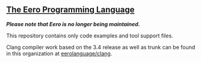 <a href="http://eerolanguage.org">The Eero Programming Language</a>
-----------------------------

***Please note that Eero is no longer being maintained.***

This repository contains only code examples and tool support files.

Clang compiler work based on the 3.4 release as well as trunk can be found in this organization at <a href="https://github.com/eerolanguage/clang">eerolanguage/clang<a/>.
  

